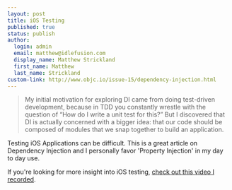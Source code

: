 ```yaml
--- 
layout: post
title: iOS Testing
published: true
status: publish
author:
  login: admin
  email: matthew@idlefusion.com
  display_name: Matthew Strickland
  first_name: Matthew
  last_name: Strickland
custom-link: http://www.objc.io/issue-15/dependency-injection.html
---
```

 
> My initial motivation for exploring DI came from doing test-driven development, because in TDD you constantly wrestle with the question of “How do I write a unit test for this?” But I discovered that DI is actually concerned with a bigger idea: that our code should be composed of modules that we snap together to build an application.

Testing iOS Applications can be difficult.  This is a great article on Dependency Injection and I personally favor 'Property Injection' in my day to day use.

If you're looking for more insight into iOS testing, [check out this video I recorded](https://www.youtube.com/watch?v=MgVEmq5Z1pk).